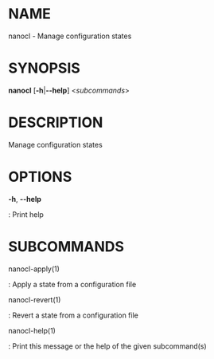 # NAME

nanocl - Manage configuration states

# SYNOPSIS

**nanocl** \[**-h**\|**\--help**\] \<*subcommands*\>

# DESCRIPTION

Manage configuration states

# OPTIONS

**-h**, **\--help**

:   Print help

# SUBCOMMANDS

nanocl-apply(1)

:   Apply a state from a configuration file

nanocl-revert(1)

:   Revert a state from a configuration file

nanocl-help(1)

:   Print this message or the help of the given subcommand(s)
